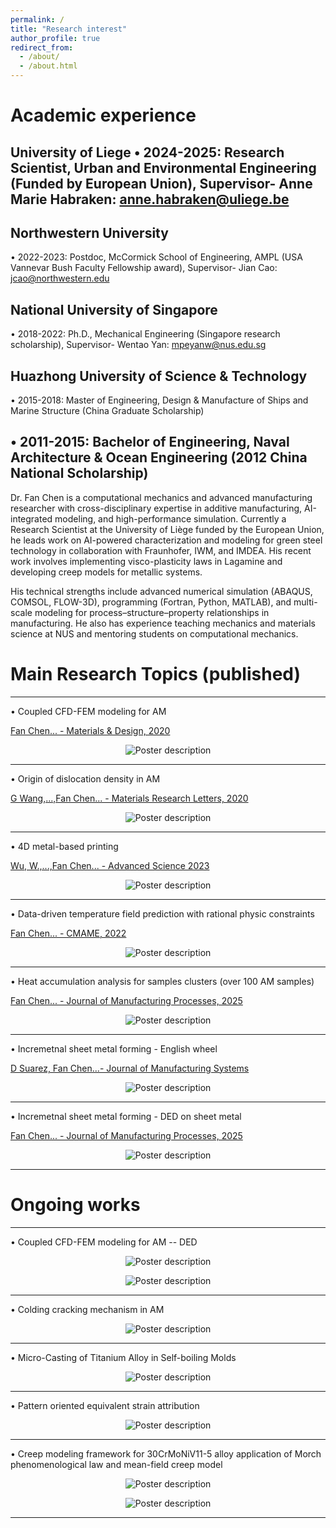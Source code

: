 ```yaml
---
permalink: /
title: "Research interest"
author_profile: true
redirect_from: 
  - /about/
  - /about.html
---
```


Academic experience
====
University of Liege
•	2024-2025: Research Scientist, Urban and Environmental Engineering (Funded by European Union),
Supervisor- Anne Marie Habraken: anne.habraken@uliege.be
---

Northwestern University
---
•	2022-2023: Postdoc, McCormick School of Engineering, AMPL (USA Vannevar Bush Faculty Fellowship award), Supervisor- Jian Cao: jcao@northwestern.edu

National University of Singapore
---
•	2018-2022: Ph.D., Mechanical Engineering (Singapore research scholarship), Supervisor- Wentao Yan: mpeyanw@nus.edu.sg

Huazhong University of Science & Technology 
---
•	2015-2018: Master of Engineering, Design & Manufacture of Ships and Marine Structure (China Graduate Scholarship)

•	2011-2015: Bachelor of Engineering, Naval Architecture & Ocean Engineering (2012 China National Scholarship)
---

Dr. Fan Chen is a computational mechanics and advanced manufacturing researcher with cross-disciplinary expertise in additive manufacturing, AI-integrated modeling, and high-performance simulation. Currently a Research Scientist at the University of Liège funded by the European Union, he leads work on AI-powered characterization and modeling for green steel technology in collaboration with Fraunhofer, IWM, and IMDEA. His recent work involves implementing visco-plasticity laws in Lagamine and developing creep models for metallic systems.

His technical strengths include advanced numerical simulation (ABAQUS, COMSOL, FLOW-3D), programming (Fortran, Python, MATLAB), and multi-scale modeling for process–structure–property relationships in manufacturing. He also has experience teaching mechanics and materials science at NUS and mentoring students on computational mechanics.

Main Research Topics (published)
====
--------------------------------------------------------------------------------------------------------

• Coupled CFD-FEM modeling for AM 

[Fan Chen... - Materials & Design, 2020](https://doi.org/10.1016/j.matdes.2020.109185)
<p align="center">
  <img src="/images/CFD-FEM1.gif" alt="Poster description" style="max-width: 100%; height: auto;">
</p>

--------------------------------------------------------------------------------------------------------

• Origin of dislocation density in AM 

[G Wang,...,Fan Chen... - Materials Research Letters, 2020](https://doi.org/10.1080/21663831.2020.1751739)
<p align="center">
  <img src="/images/CFD-FEM3.gif" alt="Poster description" style="max-width: 100%; height: auto;">
</p>

--------------------------------------------------------------------------------------------------------

• 4D metal-based printing 

[Wu, W.,...,Fan Chen... - Advanced Science 2023](https://doi.org/10.1002/advs.202206486)
<p align="center">
  <img src="/images/4Dprinting.gif" alt="Poster description" style="max-width: 100%; height: auto;">
</p>

--------------------------------------------------------------------------------------------------------

• Data-driven temperature field prediction with rational physic constraints 

[Fan Chen... - CMAME, 2022](https://doi.org/10.1016/j.cma.2022.114652)
<p align="center">
  <img src="/images/data-driven.gif" alt="Poster description" style="max-width: 100%; height: auto;">
</p>

--------------------------------------------------------------------------------------------------------

• Heat accumulation analysis for samples clusters (over 100 AM samples) 

[Fan Chen... - Journal of Manufacturing Processes, 2025](https://doi.org/10.1016/j.jmapro.2024.12.0579)
<p align="center">
  <img src="/images/equivalent heat flux attribution.gif" alt="Poster description" style="max-width: 100%; height: auto;">
</p>

--------------------------------------------------------------------------------------------------------

• Incremetnal sheet metal forming - English wheel 

[D Suarez, Fan Chen...- Journal of Manufacturing Systems](https://doi.org/10.1016/j.jmsy.2024.04.022)
<p align="center">
  <img src="/images/English wheel.gif" alt="Poster description" style="max-width: 100%; height: auto;">
</p>

--------------------------------------------------------------------------------------------------------

• Incremetnal sheet metal forming - DED on sheet metal

[Fan Chen... - Journal of Manufacturing Processes, 2025](https://doi.org/10.1016/j.jmapro.2025.03.120)
<p align="center">
  <img src="/images/DED on sheet metal.gif" alt="Poster description" style="max-width: 100%; height: auto;">
</p>

--------------------------------------------------------------------------------------------------------

Ongoing works
======
--------------------------------------------------------------------------------------------------------

• Coupled CFD-FEM modeling for AM -- DED

<p align="center">
  <img src="/images/CFD-FEM2.gif" alt="Poster description" style="max-width: 100%; height: auto;">
</p>

<p align="center">
  <img src="/images/CFD-FEM4.gif" alt="Poster description" style="max-width: 100%; height: auto;">
</p>

--------------------------------------------------------------------------------------------------------

• Colding cracking mechanism in AM

<p align="center">
  <img src="/images/mutli-scale cracking.gif" alt="Poster description" style="max-width: 100%; height: auto;">
</p>

--------------------------------------------------------------------------------------------------------

• Micro-Casting of Titanium Alloy in Self-boiling Molds
                                       
<p align="center">
  <img src="/images/self-boiling molds.gif" alt="Poster description" style="max-width: 100%; height: auto;">
</p>

--------------------------------------------------------------------------------------------------------

• Pattern oriented equivalent strain attribution

<p align="center">
  <img src="/images/equivalent strain attribution.gif" alt="Poster description" style="max-width: 100%; height: auto;">
</p>

--------------------------------------------------------------------------------------------------------

• Creep modeling framework for 30CrMoNiV11-5 alloy application of Morch phenomenological law and mean-field creep model

<p align="center">
  <img src="/images/Slide1.JPG" alt="Poster description" style="max-width: 100%; height: auto;">
</p>

<p align="center">
  <img src="/images/Slide2.JPG" alt="Poster description" style="max-width: 100%; height: auto;">
</p>

--------------------------------------------------------------------------------------------------------